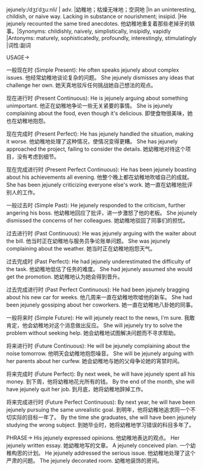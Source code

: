 jejunely:/dʒɪˈdʒuːnli/
| adv. |幼稚地；枯燥无味地；空洞地 |In an uninteresting, childish, or naive way.  Lacking in substance or nourishment; insipid. |He jejunely recounted the same tired anecdotes. 他幼稚地重复着那些老掉牙的轶事。|Synonyms: childishly, naively, simplistically, insipidly, vapidly |Antonyms: maturely, sophisticatedly, profoundly, interestingly, stimulatingly
|词性:副词

USAGE->

一般现在时 (Simple Present):
He often speaks jejunely about complex issues.  他经常幼稚地谈论复杂的问题。
She jejunely dismisses any ideas that challenge her own. 她天真地驳斥任何挑战她自己想法的观点。

现在进行时 (Present Continuous):
He is jejunely arguing about something unimportant. 他正在幼稚地争论一些无关紧要的事情。
She is jejunely complaining about the food, even though it's delicious. 即使食物很美味，她也在幼稚地抱怨。

现在完成时 (Present Perfect):
He has jejunely handled the situation, making it worse. 他幼稚地处理了这种情况，使情况变得更糟。
She has jejunely approached the project, failing to consider the details. 她幼稚地对待这个项目，没有考虑到细节。

现在完成进行时 (Present Perfect Continuous):
He has been jejunely boasting about his achievements all evening. 他整个晚上都在幼稚地吹嘘自己的成就。
She has been jejunely criticizing everyone else's work. 她一直在幼稚地批评别人的工作。

一般过去时 (Simple Past):
He jejunely responded to the criticism, further angering his boss. 他幼稚地回应了批评，进一步激怒了他的老板。
She jejunely dismissed the concerns of her colleagues. 她幼稚地驳回了同事们的担忧。

过去进行时 (Past Continuous):
He was jejunely arguing with the waiter about the bill. 他当时正在幼稚地与服务员争论账单问题。
She was jejunely complaining about the weather. 她当时正在幼稚地抱怨天气。

过去完成时 (Past Perfect):
He had jejunely underestimated the difficulty of the task. 他幼稚地低估了任务的难度。
She had jejunely assumed she would get the promotion. 她幼稚地认为她会得到晋升。

过去完成进行时 (Past Perfect Continuous):
He had been jejunely bragging about his new car for weeks. 他几周来一直在幼稚地吹嘘他的新车。
She had been jejunely gossiping about her coworkers. 她一直在幼稚地八卦她的同事。

一般将来时 (Simple Future):
He will jejunely react to the news, I'm sure. 我敢肯定，他会幼稚地对这个消息做出反应。
She will jejunely try to solve the problem without seeking help. 她会幼稚地试图解决问题而不寻求帮助。

将来进行时 (Future Continuous):
He will be jejunely complaining about the noise tomorrow. 他明天会幼稚地抱怨噪音。
She will be jejunely arguing with her parents about her curfew. 她会幼稚地与她的父母争论她的宵禁时间。

将来完成时 (Future Perfect):
By next week, he will have jejunely spent all his money. 到下周，他将幼稚地花光所有的钱。
By the end of the month, she will have jejunely quit her job. 到月底，她将幼稚地辞掉工作。


将来完成进行时 (Future Perfect Continuous):
By next year, he will have been jejunely pursuing the same unrealistic goal. 到明年，他将幼稚地追求同一个不切实际的目标一年了。
By the time she graduates, she will have been jejunely studying the wrong subject. 到她毕业时，她将幼稚地学习错误的科目多年了。


PHRASE->
His jejunely expressed opinions. 他幼稚地表达的观点。
Her jejunely written essay. 她幼稚地写的文章。
A jejunely conceived plan. 一个幼稚构思的计划。
He jejunely addressed the serious issue. 他幼稚地处理了这个严肃的问题。
The jejunely decorated room.  幼稚地装饰的房间。
